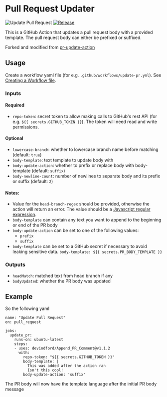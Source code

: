 # Pull Request Updater

![Update Pull Request](https://github.com/devindford/Append_PR_Comment/workflows/Update%20Pull%20Request/badge.svg)
[![Release](https://img.shields.io/github/release/devindford/Append_PR_Comment.svg)](https://github.com/devindford/Append_PR_Comment/releases/latest)

This is a GitHub Action that updates a pull request body with a provided template. The pull request body can either be prefixed or suffixed.

Forked and modified from [pr-update-action](https://github.com/tzkhan/pr-update-action)

## Usage

Create a workflow yaml file (for e.g. `.github/workflows/update-pr.yml`). See [Creating a Workflow file](https://docs.github.com/en/free-pro-team@latest/actions/learn-github-actions/introduction-to-github-actions#create-an-example-workflow).

### Inputs

#### Required
- `repo-token`: secret token to allow making calls to GitHub's rest API (for e.g. `${{ secrets.GITHUB_TOKEN }}`). The token will need read and write permissions.

#### Optional
- `lowercase-branch`: whether to lowercase branch name before matching (default: `true`)
- `body-template`: text template to update body with
- `body-update-action`: whether to prefix or replace body with body-template (default: `suffix`)
- `body-newline-count`: number of newlines to separate body and its prefix or suffix (default: `2`)

#### Notes:

- Value for the `head-branch-regex` should be provided, otherwise the action will return an error. The value should be a [Javascript regular expression](https://developer.mozilla.org/en-US/docs/Web/JavaScript/Guide/Regular_Expressions).
- `body-template` can contain any text you want to append to the beginning or end of the PR body
- `body-update-action` can be set to one of the following values:
  - `prefix`
  - `suffix`
- `body-template` can be set to a GitHub secret if necessary to avoid leaking sensitive data. `body-template: ${{ secrets.PR_BODY_TEMPLATE }}`

### Outputs

- `headMatch`: matched text from head branch if any
- `bodyUpdated`: whether the PR body was updated

## Example

So the following yaml

```
name: "Update Pull Request"
on: pull_request

jobs:
  update_pr:
    runs-on: ubuntu-latest
    steps:
    - uses: devindford/Append_PR_Comment@v1.1.2
      with:
        repo-token: "${{ secrets.GITHUB_TOKEN }}"
        body-template: |
          This was added after the action ran
          Isn't this cool!
        body-update-action: 'suffix'
```

The PR body will now have the template language after the initial PR body message
